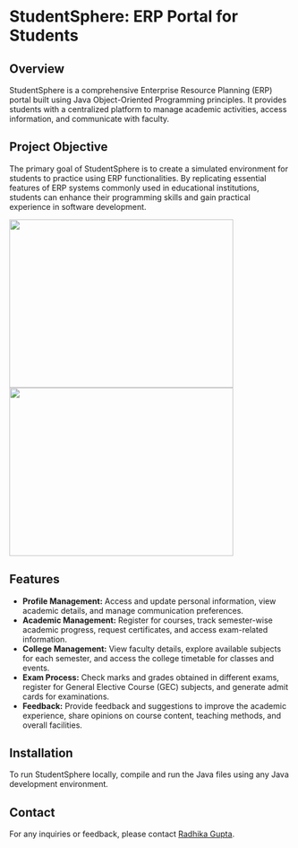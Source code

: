 # StudentSphere: ERP Portal for Students

## Overview

StudentSphere is a comprehensive Enterprise Resource Planning (ERP) portal built using Java Object-Oriented Programming principles. It provides students with a centralized platform to manage academic activities, access information, and communicate with faculty.

## Project Objective

The primary goal of StudentSphere is to create a simulated environment for students to practice using ERP functionalities. By replicating essential features of ERP systems commonly used in educational institutions, students can enhance their programming skills and gain practical experience in software development.

<img src="https://github.com/radhikaa-gupta/StudentSphere/assets/123308047/c3b23ae2-c7e1-4cac-8130-b96b752bf995" width="400" height="300">
<img src="https://github.com/radhikaa-gupta/StudentSphere/assets/123308047/f61e8fa5-43cb-4f12-9e46-5193eac85f5c" width="400" height="300">

## Features

- **Profile Management:** Access and update personal information, view academic details, and manage communication preferences.
- **Academic Management:** Register for courses, track semester-wise academic progress, request certificates, and access exam-related information.
- **College Management:** View faculty details, explore available subjects for each semester, and access the college timetable for classes and events.
- **Exam Process:** Check marks and grades obtained in different exams, register for General Elective Course (GEC) subjects, and generate admit cards for examinations.
- **Feedback:** Provide feedback and suggestions to improve the academic experience, share opinions on course content, teaching methods, and overall facilities.

## Installation
To run StudentSphere locally, compile and run the Java files using any Java development environment.

## Contact
For any inquiries or feedback, please contact [Radhika Gupta](mailto:radhika100btcsai22@igdtuw.ac.in).

